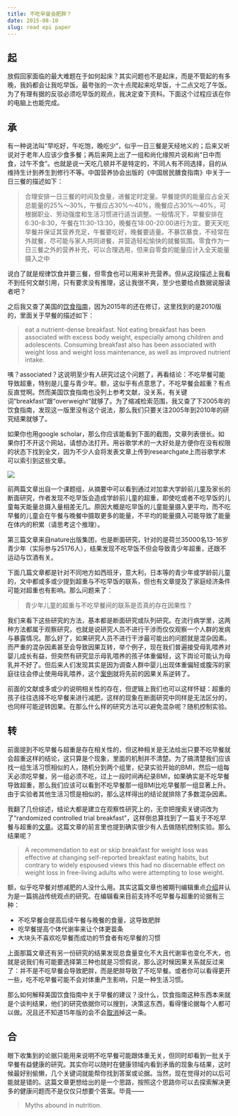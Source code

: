 ```yaml
---
title: 不吃早餐会肥胖？
date: 2015-08-10
slug: read epi paper
---
```


## 起

放假回家面临的最大难题在于如何起床？其实问题也不是起床，而是不管起的有多晚，我妈都会让我吃早饭。最夸张的一次十点爬起来吃早饭，十二点又吃了午饭。为了有理有据的反驳必须吃早饭的观点，我决定查下资料。下面这个过程应该在你的电脑上也能完成。

## 承

有一种说法叫“早吃好，午吃饱，晚吃少”，似乎一日三餐是天经地义的；后来又听说对于老年人应该少食多餐；再后来网上出了一组和尚化缘照片说和尚“日中而食，过午不食”。也就是说一天吃几顿并不是特定的，不同人有不同选择，目的从维持生计到养生到修行不等。中国营养协会出版的《中国居民膳食指南》中关于一日三餐的描述如下：

> 合理安排一日三餐的时间及食量，进餐定时定量。早餐提供的能量应占全天总能量的25%～30%，午餐应占30%～40%，晚餐应占30%～40%，可根据职业、劳动强度和生活习惯进行适当调整。一般情况下，早餐安排在6:30-8:30，午餐在11:30-13:30，晚餐在18:00-20:00进行为宜。要天天吃早餐并保证其营养充足，午餐要吃好，晚餐要适量。不暴饮暴食，不经常在外就餐，尽可能与家人共同进餐，并营造轻松愉快的就餐氛围。零食作为一日三餐之外的营养补充，可以合理选用，但来自零食的能量应计入全天能量摄入之中

说白了就是规律饮食并要三餐，但零食也可以用来补充营养。但从这段描述上我看不到任何文献引用，只有要求没有推理，这让我很不爽，至少也要给点数据说服读者吧？

之后我又查了美国的[饮食指南](http://www.health.gov/dietaryguidelines/dga2010/DietaryGuidelines2010.pdf)，因为2015年的还在修订，这里找到的是2010版的，里面关于早餐的描述如下：

> eat a nutrient-dense breakfast. Not eating breakfast has been associated with excess body weight, especially among children and adolescents. Consuming breakfast also has been associated with weight loss and weight loss maintenance, as well as improved nutrient intake. 

咦？associated？这说明至少有人研究过这个问题了，再看结论：不吃早餐可能导致超重，特别是儿童与青少年。额，这似乎有点意思了，不吃早餐会超重？有点反直觉啊。然而美国饮食指南也没列上参考文献，没关系，有关键词“breakfast”跟“overweight”就够了。为了缩减检索范围，我又查了下2005年的饮食指南，发现这一版里没有这个说法，那么我们只要关注2005年到2010年的研究结果就够了。

如果你也用google scholar，那么你应该能看到下面的截图，文章列表很长。如果你打不开这个网站，请想办法打开。用谷歌学术的一大好处是方便你在没有权限的状态下找到全文，因为不少人会将发表文章上传到researchgate上而谷歌学术可以索引到这些文章。

![](https://yufree.github.io/blogcn/figure/litrature.png)

前两篇文章出自一个课题组，从摘要中可以看到通过对加拿大学龄前儿童及家长的断面研究，作者发现不吃早饭会造成学龄前儿童的超重，即使吃或者不吃早饭的儿童每天能量总摄入量相差无几。原因大概是吃早饭的儿童能量摄入更平均，而不吃早餐的儿童会在午餐与晚餐中摄取更多的能量，不平均的能量摄入可能导致了能量在体内的积累（请思考这个推理）。

第三篇文章来自nature出版集团，也是断面研究，针对的是荷兰35000名13-16岁青少年（实际参与25176人），结果发现不吃早饭不但会导致青少年超重，还跟不运动与饮酒有关。

下面几篇文章都是针对不同地方如西班牙，意大利，日本等的青少年或学龄前儿童的，文中都或多或少提到超重与不吃早饭的联系，但也有文章提及了家庭经济条件可能对超重也有影响。那么问题来了：

> 青少年儿童的超重与不吃早餐间的联系是否真的存在因果性？

我们来看下这些研究的方法，基本都是断面研究或队列研究。在流行病学里，这两种方法都属于观察研究，也就是说研究人员不进行干涉而仅仅观察一个人群的发病与暴露情况。那么好了，如果研究人员不进行干涉最可能出的问题就是混杂因素。而严重的混杂因素甚至会导致因果互转，举个例子，现在我们普遍接受母乳喂养对婴儿成长有益，但突然有研究显示母乳喂养的孩子体重偏轻，这下舆论可能认为母乳并不好了。但后来人们发现其实是因为调查人群中婴儿出现体重偏轻或腹泻的家庭往往会停止使用母乳喂养，这个[案例](http://ije.oxfordjournals.org/content/26/2/349.full.pdf+html)就将先前的因果关系逆转了。

前面的文献或多或少的说明相关性的存在，但逻辑上我们也可以这样怀疑：超重的孩子往往选择不吃早餐来进行减肥，这样的现象在断面研究中同样是无法区分的，也同样可能逆转因果。在那么什么样的研究方法可以避免混杂呢？随机控制实验。

## 转

前面提到不吃早餐与超重是存在相关性的，但这种相关是无法给出只要不吃早餐就会超重这样的结论，这只算是个现象，里面的机制并不清楚。为了搞清楚我们应该找一组生活习惯相似的人，随机分到两个组里，纪录实验开始的BMI，然后一组每天必须吃早餐，另一组必须不吃，过上一段时间再纪录BMI，如果确实是不吃早餐导致超重，那么我们应该可以看到不吃早餐那一组BMI比吃早餐那一组显著上升。由于实验者其他生活习惯是相似的，那么这样得出的结论就排除了多数混杂因素。

我翻了几份综述，结论大都是建立在观察性研究上的，无奈把搜索关键词改为了“randomized controlled trial breakfast”，这样倒总算找到了一篇关于不吃早餐与超重的[文章](http://ajcn.nutrition.org/content/100/2/507.short)。这篇文章的前言里也提到确实很少有人去做随机控制实验。那么结果呢？

> A recommendation to eat or skip breakfast for weight loss was effective at changing self-reported breakfast eating habits, but contrary to widely espoused views this had no discernable effect on weight loss in free-living adults who were attempting to lose weight.

额，似乎吃早餐对想减肥的人没什么用。其实这篇文章也被期刊编辑重点[介绍](http://ajcn.nutrition.org/content/100/2/503.full)并认为是一篇挑战传统观点的研究。在编辑看来目前支持不吃早餐与超重的论据有三种：

- 不吃早餐会提高后续午餐与晚餐的食量，这导致肥胖
- 吃早餐提高个体代谢率来让个体更苗条
- 大块头不喜欢吃早餐而成功的节食者有吃早餐的习惯

上面那篇文章还有另一份研究的结果发现总食量变化不大且代谢率也变化不大，也就是说我们有可能要选择第三种也就是习惯假说，那么这时候因果关系就反过来了：并不是不吃早餐会导致肥胖，而是肥胖导致了不吃早餐。或者你可以看得更开一些，吃不吃早餐可能不会对体重产生影响，只是一种生活习惯。

那么如何解释美国饮食指南中关于早餐的建议？没什么，饮食指南这种东西本来就是个谈判结果，他们的研究依据你可以搜到，决策这东西，看得懂论据每个人都可以做。况且还不知道15年版的会不会[取消](http://www.washingtonpost.com/news/wonkblog/wp/2015/08/10/the-science-of-skipping-breakfast-how-government-nutritionists-may-have-gotten-it-wrong/)掉这一条。

## 合

眼下收集到的论据只能用来说明不吃早餐可能跟体重无关，但同时却看到一批关于早餐有益健康的研究。其实你可以随时在健康领域内看到矛盾的现象与结果，这时候最好别偷懒，几个关键词就能帮你找到答案或论据。当然，现在觉得对的以后可能就是错的。这篇文章更想给出的是一个思路，按照这个思路你可以去探索解决更多的健康问题而不是仅仅只想要个答案。毕竟——

> Myths abound in nutrition.

